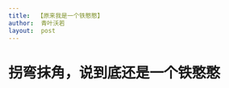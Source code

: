 ```yaml
---
title:  【原来我是一个铁憨憨】
author:  青叶沃若
layout:  post
---
```

# 拐弯抹角，说到底还是一个铁憨憨
 <img srt="http://img3.imgtn.bdimg.com/it/u=2729905561,869095862&fm=26&gp=0.jpg">
  
